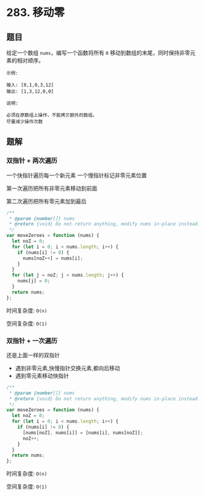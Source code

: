 # 283. 移动零

## 题目

给定一个数组 `nums`，编写一个函数将所有 `0` 移动到数组的末尾，同时保持非零元素的相对顺序。

```auto
示例:

输入: [0,1,0,3,12]
输出: [1,3,12,0,0]

说明:

必须在原数组上操作，不能拷贝额外的数组。
尽量减少操作次数
```

## 题解

### 双指针 + 两次遍历

一个快指针遍历每一个新元素
一个慢指针标记非零元素位置

第一次遍历把所有非零元素移动到前面

第二次遍历把所有零元素加到最后

```JavaScript
/**
 * @param {number[]} nums
 * @return {void} Do not return anything, modify nums in-place instead.
 */
var moveZeroes = function (nums) {
  let noZ = 0;
  for (let i = 0; i < nums.length; i++) {
    if (nums[i] != 0) {
      nums[noZ++] = nums[i];
    }
  }
  for (let j = noZ; j < nums.length; j++) {
    nums[j] = 0;
  }
  return nums;
};

```

时间复杂度: `O(n)`

空间复杂度: `O(1)`

### 双指针 + 一次遍历

还是上面一样的双指针

- 遇到非零元素,快慢指针交换元素,都向后移动
- 遇到零元素移动快指针

```JavaScript
/**
 * @param {number[]} nums
 * @return {void} Do not return anything, modify nums in-place instead.
 */
var moveZeroes = function (nums) {
  let noZ = 0;
  for (let i = 0; i < nums.length; i++) {
    if (nums[i] != 0) {
      [nums[noZ], nums[i]] = [nums[i], nums[noZ]];
      noZ++;
    }
  }
  return nums;
};

```

时间复杂度: `O(n)`

空间复杂度: `O(1)`
